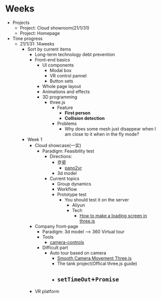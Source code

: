 # Weeks
- Projects
  - Project: Cloud showroom(21/1/31)
  - Project: Homepage
- Time progress
  - 21/1/31: 14weeks
    - Sort by current items
      - Long-term technology debt prevention
      - Front-end basics
        - UI components
          - Modal box
          - VR control pannel
          - Button sets
        - Whole page layout
        - Animations and effects
        - 3D programming
          - three.js
            - Feature
              - **First person**
              - **Collision detection**
            - Problems
              - Why does some mesh just disappear when I am close to it when in the fly mode?
    - Week 1
      - Cloud showcase(一实)
        - Paradigm: Feasibility test
          - Directions:
            - 京瓷
              - [pano2vr](https://ggnome.com/pano2vr/#examples)
            - 3d model
          - Current topics
            - Group dynamics
            - Workflow
            - Prototype test
              - You should test it on the server
                - Aliyun
                - Tech
                  - [How to make a loading screen in three.js](https://stackoverflow.com/questions/35575065/how-to-make-a-loading-screen-in-three-js/35584276)
      - Company front-page
        - Paradigm: 3d model --> 360 Virtual tour
        - Tools
          - [camera-controls](https://www.npmjs.com/package/camera-controls)
        - Difficult part
          - Auto tour based on camera
            - [Smooth Camera Movement Three.js](https://codepen.io/Fallenstedt/pen/QvKBQo)
            - The tank project(Offical three.js guide)
            - `setTimeOut`+`Promise`
              - 
      - VR platform

